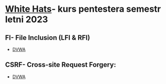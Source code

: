 # [White Hats](https://whitehats.pwr.edu.pl/)- kurs pentestera semestr letni 2023

## FI- File Inclusion (LFI & RFI)
- [DVWA](https://github.com/Hue1337/WhiteHats-walkthrough/wiki/File-Inclusion--Walkthrough)
 
## CSRF- Cross-site Request Forgery:
 - [DVWA]()
